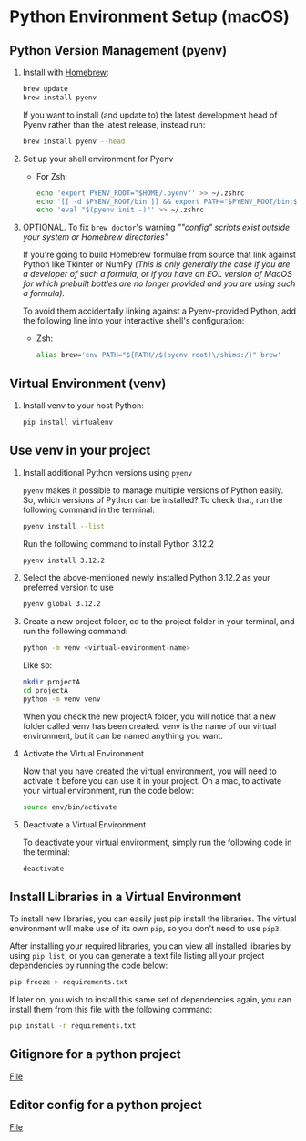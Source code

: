 # Python Environment Setup (macOS)

## Python Version Management (pyenv)

1. Install with [Homebrew](https://brew.sh):

    ```sh
    brew update
    brew install pyenv
    ```

    If you want to install (and update to) the latest development head of Pyenv
    rather than the latest release, instead run:

    ```sh
    brew install pyenv --head
    ```

2. Set up your shell environment for Pyenv

    - For Zsh:
        ```sh
        echo 'export PYENV_ROOT="$HOME/.pyenv"' >> ~/.zshrc
        echo '[[ -d $PYENV_ROOT/bin ]] && export PATH="$PYENV_ROOT/bin:$PATH"' >> ~/.zshrc
        echo 'eval "$(pyenv init -)"' >> ~/.zshrc
        ```

3. OPTIONAL. To fix `brew doctor`'s warning _""config" scripts exist outside your system or Homebrew directories"_

    If you're going to build Homebrew formulae from source that link against Python
    like Tkinter or NumPy
    _(This is only generally the case if you are a developer of such a formula,
    or if you have an EOL version of MacOS for which prebuilt bottles are no longer provided
    and you are using such a formula)._

    To avoid them accidentally linking against a Pyenv-provided Python,
    add the following line into your interactive shell's configuration:

    - Zsh:

        ```bash
        alias brew='env PATH="${PATH//$(pyenv root)\/shims:/}" brew'
        ```

## Virtual Environment (venv)

1. Install venv to your host Python:
    ```sh
    pip install virtualenv
    ```

## Use venv in your project

1. Install additional Python versions using `pyenv`

    `pyenv` makes it possible to manage multiple versions of Python easily. So, which versions of Python can be installed? To check that, run the following command in the terminal:

    ```sh
    pyenv install --list
    ```

    Run the following command to install Python 3.12.2

    ```sh
    pyenv install 3.12.2
    ```

2. Select the above-mentioned newly installed Python 3.12.2 as your preferred version to use

    ```sh
    pyenv global 3.12.2
    ```

3. Create a new project folder, cd to the project folder in your terminal, and run the following command:

    ```sh
    python -m venv <virtual-environment-name>
    ```

    Like so:

    ```sh
    mkdir projectA
    cd projectA
    python -m venv venv
    ```

    When you check the new projectA folder, you will notice that a new folder called venv has been created. venv is the name of our virtual environment, but it can be named anything you want.

4. Activate the Virtual Environment

    Now that you have created the virtual environment, you will need to activate it before you can use it in your project. On a mac, to activate your virtual environment, run the code below:

    ```sh
    source env/bin/activate
    ```

5. Deactivate a Virtual Environment

    To deactivate your virtual environment, simply run the following code in the terminal:

    ```sh
    deactivate
    ```

## Install Libraries in a Virtual Environment

To install new libraries, you can easily just pip install the libraries. The virtual environment will make use of its own `pip`, so you don't need to use `pip3`.

After installing your required libraries, you can view all installed libraries by using `pip list`, or you can generate a text file listing all your project dependencies by running the code below:

```sh
pip freeze > requirements.txt
```

If later on, you wish to install this same set of dependencies again, you can install them from this file with the following command:

```sh
pip install -r requirements.txt
```

## Gitignore for a python project
[File](./.gitignore)

## Editor config for a python project
[File](./.editorconfig)
